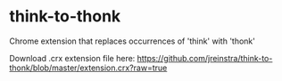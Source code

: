 # think-to-thonk
Chrome extension that replaces occurrences of 'think' with 'thonk'

Download .crx extension file here: https://github.com/jreinstra/think-to-thonk/blob/master/extension.crx?raw=true
